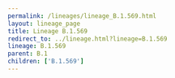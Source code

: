 ```yaml
---
permalink: /lineages/lineage_B.1.569.html
layout: lineage_page
title: Lineage B.1.569
redirect_to: ../lineage.html?lineage=B.1.569
lineage: B.1.569
parent: B.1
children: ['B.1.569']
---
```


